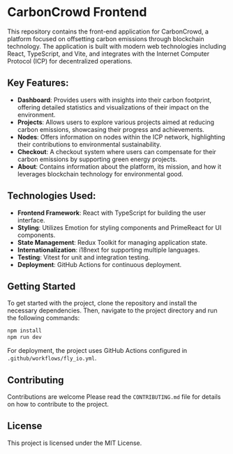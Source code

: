 # CarbonCrowd Frontend

This repository contains the front-end application for CarbonCrowd, a platform focused on offsetting carbon emissions through blockchain technology. The application is built with modern web technologies including React, TypeScript, and Vite, and integrates with the Internet Computer Protocol (ICP) for decentralized operations.

## Key Features:

- **Dashboard**: Provides users with insights into their carbon footprint, offering detailed statistics and visualizations of their impact on the environment.
- **Projects**: Allows users to explore various projects aimed at reducing carbon emissions, showcasing their progress and achievements.
- **Nodes**: Offers information on nodes within the ICP network, highlighting their contributions to environmental sustainability.
- **Checkout**: A checkout system where users can compensate for their carbon emissions by supporting green energy projects.
- **About**: Contains information about the platform, its mission, and how it leverages blockchain technology for environmental good.

## Technologies Used:

- **Frontend Framework**: React with TypeScript for building the user interface.
- **Styling**: Utilizes Emotion for styling components and PrimeReact for UI components.
- **State Management**: Redux Toolkit for managing application state.
- **Internationalization**: i18next for supporting multiple languages.
- **Testing**: Vitest for unit and integration testing.
- **Deployment**: GitHub Actions for continuous deployment.

## Getting Started

To get started with the project, clone the repository and install the necessary dependencies. Then, navigate to the project directory and run the following commands:

```bash
npm install
npm run dev
```

For deployment, the project uses GitHub Actions configured in `.github/workflows/fly_io.yml`.

## Contributing

Contributions are welcome Please read the `CONTRIBUTING.md` file for details on how to contribute to the project.

## License

This project is licensed under the MIT License.